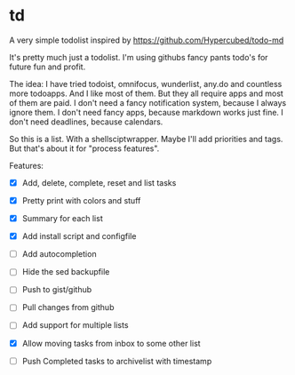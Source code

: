 # td
A very simple todolist inspired by https://github.com/Hypercubed/todo-md

It's pretty much just a todolist. 
I'm using githubs fancy pants todo's for future fun and profit.

The idea:
I have tried todoist, omnifocus, wunderlist, any.do and countless more todoapps. And I like most of them.
But they all require apps and most of them are paid. 
I don't need a fancy notification system, because I always ignore them.
I don't need fancy apps, because markdown works just fine.
I don't need deadlines, because calendars.

So this is a list. With a shellsciptwrapper. 
Maybe I'll add priorities and tags. But that's about it for "process features".

Features:
 - [X] Add, delete, complete, reset and list tasks
 - [X] Pretty print with colors and stuff
 - [X] Summary for each list
 - [X] Add install script and configfile
 - [ ] Add autocompletion
 - [ ] Hide the sed backupfile
 - [ ] Push to gist/github
 - [ ] Pull changes from github
 - [ ] Add support for multiple lists
 - [X] Allow moving tasks from inbox to some other list
 - [ ] Push Completed tasks to archivelist with timestamp


